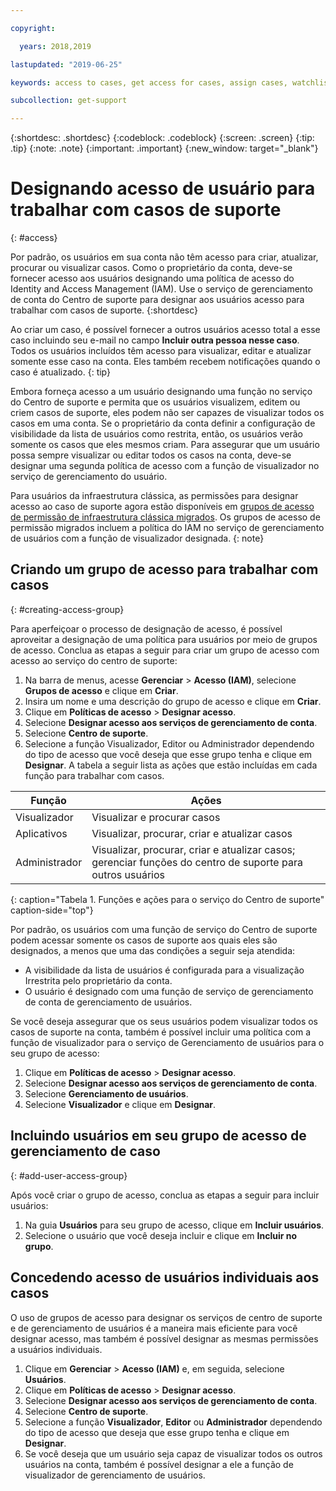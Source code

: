 ```yaml
---

copyright:

  years: 2018,2019

lastupdated: "2019-06-25"

keywords: access to cases, get access for cases, assign cases, watchlist

subcollection: get-support

---
```



{:shortdesc: .shortdesc}
{:codeblock: .codeblock}
{:screen: .screen}
{:tip: .tip}
{:note: .note}
{:important: .important}
{:new_window: target="_blank"}

# Designando acesso de usuário para trabalhar com casos de suporte
{: #access}

Por padrão, os usuários em sua conta não têm acesso para criar, atualizar, procurar ou visualizar casos. Como o proprietário da conta, deve-se fornecer acesso aos usuários designando uma política de acesso do Identity and Access Management (IAM). Use o serviço de gerenciamento de conta do Centro de suporte para designar aos usuários acesso para trabalhar com casos de suporte. 
{:shortdesc}

Ao criar um caso, é possível fornecer a outros usuários acesso total a esse caso incluindo seu e-mail no campo **Incluir outra pessoa nesse caso**. Todos os usuários incluídos têm acesso para visualizar, editar e atualizar somente esse caso na conta. Eles também recebem notificações quando o caso é atualizado.
{: tip}

Embora forneça acesso a um usuário designando uma função no serviço do Centro de suporte e permita que os usuários visualizem, editem ou criem casos de suporte, eles podem não ser capazes de visualizar todos os casos em uma conta. Se o proprietário da conta definir a configuração de visibilidade da lista de usuários como restrita, então, os usuários verão somente os casos que eles mesmos criam. Para assegurar que um usuário possa sempre visualizar ou editar todos os casos na conta, deve-se designar uma segunda política de acesso com a função de visualizador no serviço de gerenciamento do usuário. 

Para usuários da infraestrutura clássica, as permissões para designar acesso ao caso de suporte agora estão disponíveis em [grupos de acesso de permissão de infraestrutura clássica migrados](/docs/iam?topic=iam-infrapermission#predefined). Os grupos de acesso de permissão migrados incluem a política do IAM no serviço de gerenciamento de usuários com a função de visualizador designada.
{: note}

## Criando um grupo de acesso para trabalhar com casos
{: #creating-access-group}

Para aperfeiçoar o processo de designação de acesso, é possível aproveitar a designação de uma política para usuários por meio de grupos de acesso. Conclua as etapas a seguir para criar um grupo de acesso com acesso ao serviço do centro de suporte:

1. Na barra de menus, acesse **Gerenciar** &gt; **Acesso (IAM)**, selecione **Grupos de acesso** e clique em **Criar**. 
2. Insira um nome e uma descrição do grupo de acesso e clique em **Criar**. 
3. Clique em **Políticas de acesso** > **Designar acesso**.
4. Selecione **Designar acesso aos serviços de gerenciamento de conta**.
5. Selecione **Centro de suporte**.
6. Selecione a função Visualizador, Editor ou Administrador dependendo do tipo de acesso que você deseja que esse grupo tenha e clique em **Designar**. A tabela a seguir lista as ações que estão incluídas em cada função para trabalhar com casos.

| Função | Ações | 
|--------|---------------|
|Visualizador  | Visualizar e procurar casos |
|Aplicativos | Visualizar, procurar, criar e atualizar casos|
|Administrador | Visualizar, procurar, criar e atualizar casos; gerenciar funções do centro de suporte para outros usuários|
{: caption="Tabela 1. Funções e ações para o serviço do Centro de suporte" caption-side="top"}

Por padrão, os usuários com uma função de serviço do Centro de suporte podem acessar somente os casos de suporte aos quais eles são designados, a menos que uma das condições a seguir seja atendida:

* A visibilidade da lista de usuários é configurada para a visualização Irrestrita pelo proprietário da conta.
* O usuário é designado com uma função de serviço de gerenciamento de conta de gerenciamento de usuários.


Se você deseja assegurar que os seus usuários podem visualizar todos os casos de suporte na conta, também é possível incluir uma política com a função de visualizador para o serviço de Gerenciamento de usuários para o seu grupo de acesso:

1. Clique em **Políticas de acesso** > **Designar acesso**.
2. Selecione **Designar acesso aos serviços de gerenciamento de conta**.
3. Selecione **Gerenciamento de usuários**.
4. Selecione **Visualizador** e clique em **Designar**.


## Incluindo usuários em seu grupo de acesso de gerenciamento de caso
{: #add-user-access-group} 

Após você criar o grupo de acesso, conclua as etapas a seguir para incluir usuários:

1. Na guia **Usuários** para seu grupo de acesso, clique em **Incluir usuários**.
2. Selecione o usuário que você deseja incluir e clique em **Incluir no grupo**.

## Concedendo acesso de usuários individuais aos casos 

O uso de grupos de acesso para designar os serviços de centro de suporte e de gerenciamento de usuários é a maneira mais eficiente para você designar acesso, mas também é possível designar as mesmas permissões a usuários individuais. 

1. Clique em **Gerenciar** &gt; **Acesso (IAM)** e, em seguida, selecione **Usuários**. 
2. Clique em **Políticas de acesso** > **Designar acesso**.
3. Selecione **Designar acesso aos serviços de gerenciamento de conta**.
4. Selecione **Centro de suporte**.
5. Selecione a função **Visualizador**, **Editor** ou **Administrador** dependendo do tipo de acesso que deseja que esse grupo tenha e clique em **Designar**.
6. Se você deseja que um usuário seja capaz de visualizar todos os outros usuários na conta, também é possível designar a ele a função de visualizador de gerenciamento de usuários. 
